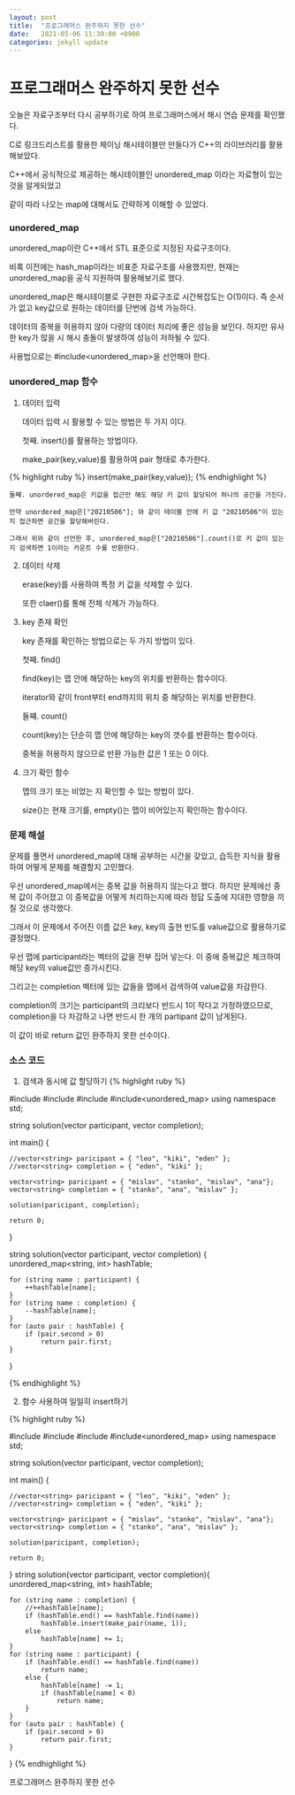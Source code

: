 ```yaml
---
layout: post
title:  "프로그래머스 완주하지 못한 선수"
date:   2021-05-06 11:30:00 +0900
categories: jekyll update
---
```

# 프로그래머스 완주하지 못한 선수  
  
오늘은 자료구조부터 다시 공부하기로 하여 프로그래머스에서 해시 연습 문제를 확인했다.

C로 링크드리스트를 활용한 체이닝 해시테이블만 만들다가 C++의 라이브러리를 활용해보았다.

C++에서 공식적으로 제공하는 해시테이블인 unordered_map 이라는 자료형이 있는 것을 알게되었고

같이 따라 나오는 map에 대해서도 간략하게 이해할 수 있었다.  

### unordered_map  

unordered_map이란 C++에서 STL 표준으로 지정된 자료구조이다.

비록 이전에는 hash_map이라는 비표준 자료구조를 사용했지만, 현재는 unordered_map을 공식 지원하여 활용해보기로 했다.

unordered_map은 해시테이블로 구현한 자료구조로 시간복잡도는 O(1)이다. 즉 순서가 없고 key값으로 원하는 데이터를 단번에 검색 가능하다.

데이터의 중복을 허용하지 않아 다량의 데이터 처리에 좋은 성능을 보인다. 하지만 유사한 key가 많을 시 해시 충돌이 발생하여 성능이 저하될 수 있다.

사용법으로는 #include<unordered_map>을 선언해야 한다.  

### unordered_map 함수  

 1. 데이터 입력  
	
	데이터 입력 시 활용할 수 있는 방법은 두 가지 이다.
	
	첫째. insert()를 활용하는 방법이다.
	
	make_pair(key,value)를 활용하여 pair 형태로 추가한다.  
	
{% highlight ruby %}
insert(make_pair(key,value));
{% endhighlight %}  

	둘째. unordered_map은 키값을 접근만 해도 해당 키 값이 할당되어 하나의 공간을 가진다.
	
	만약 unordered_map은["20210506"]; 와 같이 테이블 안에 키 값 "20210506"이 있는지 접근하면 공간을 할당해버린다.
	
	그래서 위와 같이 선언한 후, unordered_map은["20210506"].count()로 키 값이 있는 지 검색하면 1이라는 카운트 수를 반환한다.  
	
 2. 데이터 삭제  
 
	erase(key)를 사용하여 특정 키 값을 삭제할 수 있다.
	
	또한 claer()를 통해 전체 삭제가 가능하다.
	
 3. key 존재 확인  
 
	key 존재를 확인하는 방법으로는 두 가지 방법이 있다.
	
	첫째. find()
	
	find(key)는 맵 안에 해당하는 key의 위치를 반환하는 함수이다.
	
	iterator와 같이 front부터 end까지의 위치 중 해당하는 위치를 반환한다.
	
	둘쨰. count()
	
	count(key)는 단순히 맵 안에 해당하는 key의 갯수를 반환하는 함수이다.
	
	중복을 허용하지 않으므로 반환 가능한 값은 1 또는 0 이다.  
	
 4. 크기 확인 함수  
 
	맵의 크기 또는 비었는 지 확인할 수 있는 방법이 있다.
	
	size()는 현재 크기를, empty()는 맵이 비어있는지 확인하는 함수이다.  
	
### 문제 해설  


문제를 풀면서 unordered_map에 대해 공부하는 시간을 갖았고, 습득한 지식을 활용하여 어떻게 문제를 해결할지 고민했다.

우선 unordered_map에서는 중복 값을 허용하지 않는다고 했다. 하지만 문제에선 중복 값이 주어졌고 이 중복값을 어떻게 처리하는지에 따라 정답 도출에 지대한 영향을 끼칠 것으로 생각했다.

그래서 이 문제에서 주어진 이름 값은 key, key의 출현 빈도를 value값으로 활용하기로 결정했다.

우선 맵에 participant라는 벡터의 값을 전부 집어 넣는다. 이 중에 중복값은 체크하여 해당 key의 value값만 증가시킨다.

그리고는 completion 벡터에 있는 값들을 맵에서 검색하여 value값을 차감한다.

completion의 크기는 participant의 크리보다 반드시 1이 작다고 가정하였으므로, completion을 다 차감하고 나면 반드시 한 개의 partipant 값이 남게된다.

이 값이 바로 return 값인 완주하지 못한 선수이다.  

### 소스 코드  

1. 검색과 동시에 값 할당하기
{% highlight ruby %}

#include<iostream>
#include<vector>
#include<algorithm>
#include<unordered_map>
using namespace std;

string solution(vector<string> participant, vector<string> completion);

int main() {

	//vector<string> paricipant = { "leo", "kiki", "eden" };
	//vector<string> completion = { "eden", "kiki" };

	vector<string> paricipant = { "mislav", "stanko", "mislav", "ana"};
	vector<string> completion = { "stanko", "ana", "mislav" };

	solution(paricipant, completion);

	return 0;
}

string solution(vector<string> participant, vector<string> completion) {
	unordered_map<string, int> hashTable;

	for (string name : participant) {
		++hashTable[name];
	}
	for (string name : completion) {
		--hashTable[name];
	}
	for (auto pair : hashTable) {
		if (pair.second > 0)
			return pair.first;
	}
}

{% endhighlight %}  

2. 함수 사용하여 일일히 insert하기

{% highlight ruby %}

#include<iostream>
#include<vector>
#include<algorithm>
#include<unordered_map>
using namespace std;

string solution(vector<string> participant, vector<string> completion);

int main() {

	//vector<string> paricipant = { "leo", "kiki", "eden" };
	//vector<string> completion = { "eden", "kiki" };

	vector<string> paricipant = { "mislav", "stanko", "mislav", "ana"};
	vector<string> completion = { "stanko", "ana", "mislav" };

	solution(paricipant, completion);

	return 0;
}
string solution(vector<string> participant, vector<string> completion){
	unordered_map<string, int> hashTable;

	for (string name : completion) {
		//++hashTable[name];
		if (hashTable.end() == hashTable.find(name))
			hashTable.insert(make_pair(name, 1));
		else
			hashTable[name] += 1;
	}
	for (string name : participant) {
		if (hashTable.end() == hashTable.find(name))
			return name;
		else {
			hashTable[name] -= 1;
			if (hashTable[name] < 0)
				return name;
		}
	}
	for (auto pair : hashTable) {
		if (pair.second > 0)
			return pair.first;
	}
}
{% endhighlight %}


프로그래머스 완주하지 못한 선수